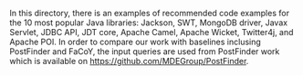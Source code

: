 In this directory, there is an examples of recommended code examples for the 10 most popular Java libraries: Jackson, SWT, MongoDB
driver, Javax Servlet, JDBC API, JDT core, Apache Camel, Apache Wicket, Twitter4j, and Apache POI. In order to compare our work with baselines inclusing PostFinder and FaCoY, the input queries are used from PostFinder work which is available on https://github.com/MDEGroup/PostFinder. 
